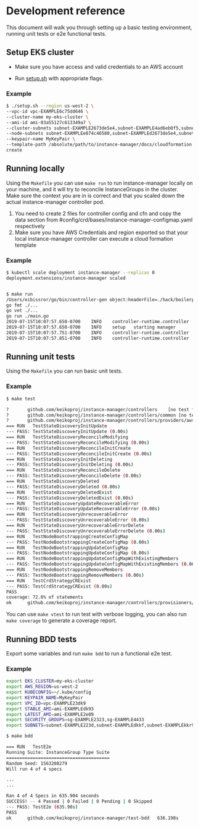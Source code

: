 # Development reference

This document will walk you through setting up a basic testing environment, running unit tests or e2e functional tests.

## Setup EKS cluster

- Make sure you have access and valid credentials to an AWS account

- Run [setup.sh](../tests-bdd/setup/setup.sh) with appropriate flags.

### Example

```bash
$ ./setup.sh --region us-west-2 \
--vpc-id vpc-EXAMPLE6c75dd646 \
--cluster-name my-eks-cluster \
--ami-id ami-03a55127c613349a7 \
--cluster-subnets subnet-EXAMPLE2673de5e4,subnet-EXAMPLE4ad6eb0f5,subnet-EXAMPLE3ce858b2a \
--node-subnets subnet-EXAMPLEe074c46580,subnet-EXAMPLEd2673de5e4,subnet-EXAMPLE5fd80af561 \
--keypair-name MyKeyPair \
--template-path /absolute/path/to/instance-manager/docs/cloudformation \
create
```

## Running locally

Using the `Makefile` you can use `make run` to run instance-manager locally on your machine, and it will try to reconcile InstanceGroups in the cluster.
Make sure the context you are in is correct and that you scaled down the actual instance-manager controller pod.

1. You need to create 2 files for controller config and cfn and copy the data section from #config/crd/bases/instance-manager-configmap.yaml respectively
2. Make sure you have AWS Credentials and region exported so that your local instance-manager controller can execute a cloud formation template


### Example

```bash
$ kubectl scale deployment instance-manager --replicas 0
deployment.extensions/instance-manager scaled


$ make run
/Users/eibissror/go/bin/controller-gen object:headerFile=./hack/boilerplate.go.txt paths=./api/...
go fmt ./...
go vet ./...
go run ./main.go
2019-07-15T10:07:57.650-0700	INFO	controller-runtime.controller	Starting EventSource	{"controller": "instancegroup", "source": "kind source: /, Kind="}
2019-07-15T10:07:57.650-0700	INFO	setup	starting manager
2019-07-15T10:07:57.751-0700	INFO	controller-runtime.controller	Starting Controller	{"controller": "instancegroup"}
2019-07-15T10:07:57.851-0700	INFO	controller-runtime.controller	Starting workers	{"controller": "instancegroup", "worker count": 1}
```

## Running unit tests

Using the `Makefile` you can run basic unit tests.

### Example

```bash
$ make test

?       github.com/keikoproj/instance-manager/controllers    [no test files]
?       github.com/keikoproj/instance-manager/controllers/common [no test files]
?       github.com/keikoproj/instance-manager/controllers/providers/aws  [no test files]
=== RUN   TestStateDiscoveryInitUpdate
--- PASS: TestStateDiscoveryInitUpdate (0.00s)
=== RUN   TestStateDiscoveryReconcileModifying
--- PASS: TestStateDiscoveryReconcileModifying (0.00s)
=== RUN   TestStateDiscoveryReconcileInitCreate
--- PASS: TestStateDiscoveryReconcileInitCreate (0.00s)
=== RUN   TestStateDiscoveryInitDeleting
--- PASS: TestStateDiscoveryInitDeleting (0.00s)
=== RUN   TestStateDiscoveryReconcileDelete
--- PASS: TestStateDiscoveryReconcileDelete (0.00s)
=== RUN   TestStateDiscoveryDeleted
--- PASS: TestStateDiscoveryDeleted (0.00s)
=== RUN   TestStateDiscoveryDeletedExist
--- PASS: TestStateDiscoveryDeletedExist (0.00s)
=== RUN   TestStateDiscoveryUpdateRecoverableError
--- PASS: TestStateDiscoveryUpdateRecoverableError (0.00s)
=== RUN   TestStateDiscoveryUnrecoverableError
--- PASS: TestStateDiscoveryUnrecoverableError (0.00s)
=== RUN   TestStateDiscoveryUnrecoverableErrorDelete
--- PASS: TestStateDiscoveryUnrecoverableErrorDelete (0.00s)
=== RUN   TestNodeBootstrappingCreateConfigMap
--- PASS: TestNodeBootstrappingCreateConfigMap (0.00s)
=== RUN   TestNodeBootstrappingUpdateConfigMap
--- PASS: TestNodeBootstrappingUpdateConfigMap (0.00s)
=== RUN   TestNodeBootstrappingUpdateConfigMapWithExistingMembers
--- PASS: TestNodeBootstrappingUpdateConfigMapWithExistingMembers (0.00s)
=== RUN   TestNodeBootstrappingRemoveMembers
--- PASS: TestNodeBootstrappingRemoveMembers (0.00s)
=== RUN   TestCrdStrategyCRExist
--- PASS: TestCrdStrategyCRExist (0.00s)
PASS
coverage: 72.6% of statements
ok      github.com/keikoproj/instance-manager/controllers/provisioners/ekscloudformation 5.352s  coverage: 72.6% of statements
```

You can use `make vtest` to run test with verbose logging, you can also run `make coverage` to generate a coverage report.

## Running BDD tests

Export some variables and run `make bdd` to run a functional e2e test.

### Example

```bash
export EKS_CLUSTER=my-eks-cluster
export AWS_REGION=us-west-2
export KUBECONFIG=~/.kube/config
export KEYPAIR_NAME=MyKeyPair
export VPC_ID=vpc-EXAMPLE23dk9
export STABLE_AMI=ami-EXAMPLEdk93
export LATEST_AMI=ami-EXAMPLE2e09
export SECURITY_GROUPS=sg-EXAMPLE2323,sg-EXAMPLE4433
export SUBNETS=subnet-EXAMPLE223d,subnet-EXAMPLEdkkf,subnet-EXAMPLEkkr9

$ make bdd

=== RUN   TestE2e
Running Suite: InstanceGroup Type Suite
=======================================
Random Seed: 1563208279
Will run 4 of 4 specs

...
...

Ran 4 of 4 Specs in 635.904 seconds
SUCCESS! -- 4 Passed | 0 Failed | 0 Pending | 0 Skipped
--- PASS: TestE2e (635.90s)
PASS
ok      github.com/keikoproj/instance-manager/test-bdd   636.198s
```
